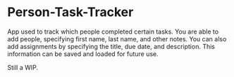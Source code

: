 # Person-Task-Tracker

App used to track which people completed certain tasks. You are able to add people, specifying first name, last name, and other notes. You can also add assignments by specifying the title, due date, and description. This information can be saved and loaded for future use.

Still a WIP.
